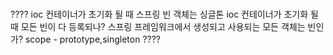 # 


????
ioc 컨테이너가 초기화 될 때 스프링 빈 객체는 싱글톤
ioc 컨테이너가 초기화 될 때 모든 빈이 다 등록되나?
스프링 프레임워크에서 생성되고 사용되는 모든 객체는 빈인가?
scope - prototype,singleton
????